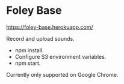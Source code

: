 # Foley Base

https://foley-base.herokuapp.com/

Record and upload sounds.

- npm install.
- Configure S3 environment variables.
- npm start.

Currently only supported on Google Chrome.
